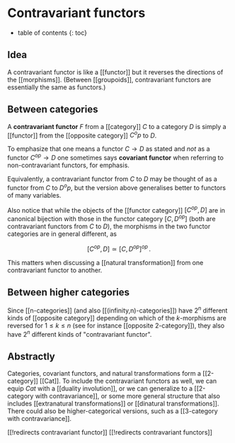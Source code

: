 
# Contravariant functors
* table of contents
{: toc}

## Idea

A contravariant functor is like a [[functor]] but it reverses the directions of the [[morphisms]].  (Between [[groupoids]], contravariant functors are essentially the same as functors.)


## Between categories

A **contravariant functor** $F$ from a [[category]] $C$ to a category $D$ is simply a [[functor]] from the [[opposite category]] $C^op$ to $D$.


To emphasize that one means a functor $C \to D$ as stated and _not_ as a functor $C^{op} \to D$ one sometimes says **covariant functor** when referring to non-contravariant functors, for emphasis. 

Equivalently, a contravariant functor from $C$ to $D$ may be thought of as a functor from $C$ to $D^op$, but the version above generalises better to functors of many variables. 

Also notice that while the objects of the [[functor category]] $[C^{op}, D]$ are in canonical bijection with those in the functor category $[C, D^{op}]$ (both are contravariant functors from $C$ to $D$), the morphisms in the two functor categories are in general different, as

$$
  [C^{op}, D] \simeq [C, D^{op}]^{op}
  \,.
$$

This matters when discussing a [[natural transformation]] from one contravariant functor to another.

## Between higher categories

Since [[n-categories]] (and also [[(infinity,n)-categories]]) have $2^n$ different kinds of [[opposite category]] depending on which of the $k$-morphisms are reversed for $1\le k\le n$ (see for instance [[opposite 2-category]]), they also have $2^n$ different kinds of "contravariant functor".

## Abstractly

Categories, covariant functors, and natural transformations form a [[2-category]] [[Cat]].  To include the contravariant functors as well, we can equip $Cat$ with a [[duality involution]], or we can generalize to a [[2-category with contravariance]], or some more general structure that also includes [[extranatural transformations]] or [[dinatural transformations]].  There could also be higher-categorical versions, such as a [[3-category with contravariance]].


[[!redirects contravariant functor]]
[[!redirects contravariant functors]]

